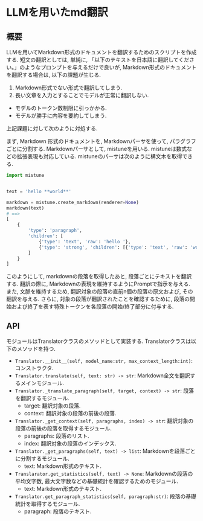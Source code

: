 # LLMを用いたmd翻訳

## 概要

LLMを用いてMarkdown形式のドキュメントを翻訳するためのスクリプトを作成する.
短文の翻訳としては, 単純に, 「以下のテキストを日本語に翻訳してください。」のようなプロンプトを与えるだけで良いが, Markdown形式のドキュメントを翻訳する場合は, 以下の課題が生じる.

1. Markdown形式でない形式で翻訳してしまう.
2. 長い文章を入力とすることでモデルが正常に翻訳しない.
  - モデルのトークン数制限に引っかかる.
  - モデルが勝手に内容を要約してしまう.

上記課題に対して次のように対処する.

まず, Markdown 形式のドキュメントを, Markdownパーサを使って, パラグラフごとに分割する.
Markdownパーサとして, mistuneを用いる.
mistuneは数式などの拡張表現も対応している.
mistuneのパーサは次のように構文木を取得できる.


```py
import mistune


text = 'hello **world**'

markdown = mistune.create_markdown(renderer=None)
markdown(text)
# ==>
[
    {
        'type': 'paragraph',
        'children': [
            {'type': 'text', 'raw': 'hello '},
            {'type': 'strong', 'children': [{'type': 'text', 'raw': 'world'}]}
        ]
    }
]
```

このようにして, markdownの段落を取得したあと, 段落ごとにテキストを翻訳する.
翻訳の際に, Markdownの表現を維持するようにPromptで指示を与える.
また, 文脈を維持するため, 翻訳対象の段落の直前n個の段落の原文および, その翻訳を与える.
さらに, 対象の段落が翻訳されたことを確認するために, 段落の開始および終了を表す特殊トークンを各段落の開始/終了部分に付与する.


## API


<!-- AI: 以下はLLMを用いたMarkdownの翻訳のためのAPI定義です. 実装に必要な詳細情報を追加してください. AI! -->

モジュールはTranslatorクラスのメソッドとして実装する.
Translatorクラスは以下のメソッドを持つ.

- `Translator.__init__(self, model_name:str, max_context_length:int)`: コンストラクタ.
- `Translator.translate(self, text: str) -> str`: Markdown全文を翻訳するメインモジュール.
- `Translator._translate_paragraph(self, target, context) -> str`: 段落を翻訳するモジュール.
  - target: 翻訳対象の段落.
  - context: 翻訳対象の段落の前後の段落.
- `Translator._get_context(self, paragraphs, index) -> str`: 翻訳対象の段落の前後の段落を取得するモジュール.
  - paragraphs: 段落のリスト.
  - index: 翻訳対象の段落のインデックス.
- `Translator._get_paragraphs(self, text) -> list`: Markdownを段落ごとに分割するモジュール.
  - text: Markdown形式のテキスト.
- `Translarator.get_statistics(self, text) -> None`: Markdownの段落の平均文字数, 最大文字数などの基礎統計を確認するためのモジュール.
  - text: Markdown形式のテキスト.
- `Translator.get_paragraph_statistics(self, paragraph:str)`: 段落の基礎統計を取得するモジュール.
  - paragraph: 段落のテキスト.

